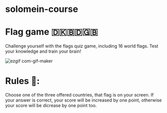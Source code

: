 # solomein-course

# Flag game 🇩🇰🇧🇩🇬🇧
Challenge yourself with the flags quiz game, including 16 world flags. Test your knowledge and train your brain!

![ezgif com-gif-maker](https://user-images.githubusercontent.com/97057793/184548179-573656cd-8529-4209-8d41-e9c3feb26b3f.gif)

# Rules 🤔:

Choose one of the three offered countries, that flag is on your screen. If your answer is correct, your score will be increased by one point, otherwise your score will be dicrease by one point too.
